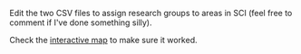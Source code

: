 Edit the two CSV files to assign research groups to areas in SCI (feel free to comment if I've done something silly).

Check the [interactive map](https://alex-r-bigelow.github.io/scix-map/) to make sure it worked.
